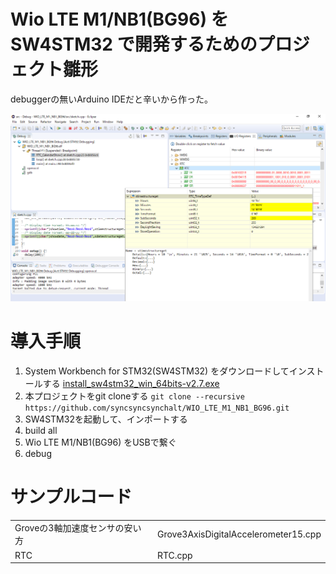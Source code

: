 # Wio LTE M1/NB1(BG96) を  SW4STM32 で開発するためのプロジェクト雛形

debuggerの無いArduino IDEだと辛いから作った。

![](sw4stm32.png)

# 導入手順

1. System Workbench for STM32(SW4STM32) をダウンロードしてインストールする  [install_sw4stm32_win_64bits-v2.7.exe](http://www.ac6-tools.com/downloads/SW4STM32/install_sw4stm32_win_64bits-v2.7.exe)
1. 本プロジェクトをgit cloneする `git clone --recursive https://github.com/syncsyncsynchalt/WIO_LTE_M1_NB1_BG96.git`
1. SW4STM32を起動して、インポートする
1. build all
1. Wio LTE M1/NB1(BG96) をUSBで繋ぐ
1. debug

# サンプルコード

|  |  |
|---|---|
| Groveの3軸加速度センサの安い方 | Grove3AxisDigitalAccelerometer15.cpp |
| RTC | RTC.cpp |

